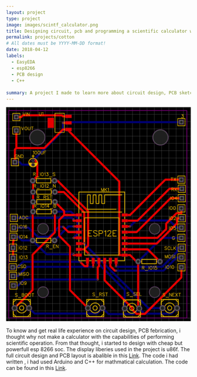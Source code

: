 ```yaml
---
layout: project
type: project
image: images/scintf_calculator.png
title: Designing circuit, pcb and programming a scientific calculator with esp8266 soc
permalink: projects/cotton
# All dates must be YYYY-MM-DD format!
date: 2018-04-12
labels:
  - EasyEDA
  - esp8266
  - PCB design
  - C++

summary: A project I made to learn more about circuit design, PCB sketching and coding with complex mathmatical model 
---
```


<div class="ui images">
  <img class="ui image" src="../images/scintf_calculator.png">
</div>



To know and get real life experience on circuit design, PCB febrication, i thought why not make a calculator with the capabilities of performing scientific operation. From that thought, i started to design with cheap but powerfull esp 8266 soc. The display liberies used in the project is u86f. The full circuit design and PCB layout is abalible in this [Link](https://easyeda.com/editor#id=7aeca7a23e6c4779ad568054f154b74f|4771d9ba730444b49f8c3ca4d3c30b9d|4d9683e1f7284cb6978e3456bfbe43ca). The code i had written , i had used Arduino and C++ for mathmatical calculation. The code can be found in this [Link](https://github.com/samiulextreem/Device_advance).


